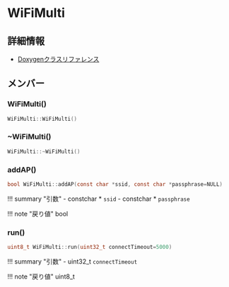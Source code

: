# WiFiMulti



## 詳細情報

- [Doxygenクラスリファレンス](https://lang-ship.com/reference/ESP32/1.0.2/class_wi_fi_multi.html)

## メンバー

### WiFiMulti()



```c
WiFiMulti::WiFiMulti()
```



### ~WiFiMulti()



```c
WiFiMulti::~WiFiMulti()
```



### addAP()



```c
bool WiFiMulti::addAP(const char *ssid, const char *passphrase=NULL)
```

!!! summary "引数"
	- constchar * `ssid` 
	- constchar * `passphrase` 

!!! note "戻り値"
	bool



### run()



```c
uint8_t WiFiMulti::run(uint32_t connectTimeout=5000)
```

!!! summary "引数"
	- uint32_t `connectTimeout` 

!!! note "戻り値"
	uint8_t




